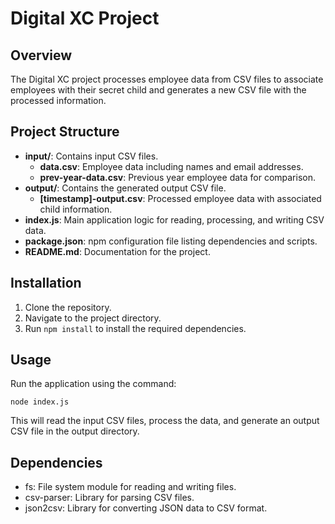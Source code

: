 # Digital XC Project

## Overview

The Digital XC project processes employee data from CSV files to associate employees with their secret child and generates a new CSV file with the processed information.

## Project Structure

- **input/**: Contains input CSV files.
  - **data.csv**: Employee data including names and email addresses.
  - **prev-year-data.csv**: Previous year employee data for comparison.
- **output/**: Contains the generated output CSV file.
  - **[timestamp]-output.csv**: Processed employee data with associated child information.
- **index.js**: Main application logic for reading, processing, and writing CSV data.
- **package.json**: npm configuration file listing dependencies and scripts.
- **README.md**: Documentation for the project.

## Installation

1. Clone the repository.
2. Navigate to the project directory.
3. Run `npm install` to install the required dependencies.

## Usage

Run the application using the command:

```
node index.js
```

This will read the input CSV files, process the data, and generate an output CSV file in the output directory.

## Dependencies

- fs: File system module for reading and writing files.
- csv-parser: Library for parsing CSV files.
- json2csv: Library for converting JSON data to CSV format.
